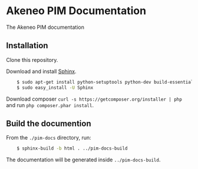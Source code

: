 Akeneo PIM Documentation
========================

The Akeneo PIM documentation

Installation
------------

Clone this repository.

Download and install [Sphinx](http://sphinx-doc.org/).
```bash
    $ sudo apt-get install python-setuptools python-dev build-essential
    $ sudo easy_install -U Sphinx
```

Download composer `curl -s https://getcomposer.org/installer | php` and run `php composer.phar install`.

Build the documention
---------------------

From the `./pim-docs` directory, run:

``` bash
    $ sphinx-build -b html . ../pim-docs-build
```

The documentation will be generated inside `../pim-docs-build`.
